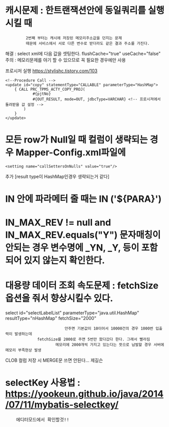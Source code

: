 # 캐시문제 : 한트랜잭션안에 동일쿼리를 실행 시킬 때 
             2번째 부터는 캐시에 저장된 메모리주소값을 던지는 문제
             때문에 서비스에서 서로 다른 변수로 받더라도 같은 결과 주소를 가진다.
  해결 : select xml에 다음 값을 셋팅한다. flushCache="true" useCache="false"
  주의 : 메모리문제를 야기 할 수 있으므로 꼭 필요한 경우에만 사용
  
  
프로시저 실행
https://stylishc.tistory.com/103


	<!--Procedure Call -->
	<update id="copy" statementType="CALLABLE" parameterType="HashMap">
		{ CALL PRC_TPMS_ACTY_COPY_PROJ(
				#{pjtNo}
				#{OUT_RESULT, mode=OUT, jdbcType=VARCHAR} <!-- 프로시져에서 돌려받을 값 설정 -->
			)
		}
	</update>


# 모든 row가 Null일 때 컬럼이 생략되는 경우 Mapper-Config.xml파일에 
	<setting name="callSettersOnNulls" value="true"/>
  추가 [result type이 HashMap인경우 생략되는거 같다]

# IN 안에 파라메터 줄 때는 IN ('${PARA}')

# IN_MAX_REV != null and IN_MAX_REV.equals("Y") 문자매칭이 안되는 경우 변수명에 _YN, _Y, 등이 포함되어 있지 않는지 확인한다.

# 대용량 데이터 조회 속도문제 : fetchSize옵션을 줘서 향상시킬수 있다.
select id="selectLabelList"  parameterType="java.util.HashMap" resultType="nHashMap" fetchSize="2000"

                              안주면 기본값이 10이어서 10000건의 경우 1000번 입출력이 발생하는데
			      fetchSize를 2000로 주면 5번만 왔다갔다 한다. 그래서 빨라짐
	                      메모리에 2000개씩 가지고 있는다는 뜻으로 남발할 경우 서버에 메모리 부족현상 발생

CLOB 컬럼 저장 시 MERGE문 쓰면 안된다... 제길슨

# selectKey 사용법 : https://yookeun.github.io/java/2014/07/11/mybatis-selectkey/
<pre>
	에디터모드에서 확인할것!!
<!--
<insert id="insertBoard" parameterType="Board">
    <selectKey resultType="string" keyProperty="boardID" order="BEFORE">
        SELECT MAX(boardID)+1 FROM board        
    </selectKey>    
    INSERT INTO board(boardID, title, content)
    VALUES(#{boardID}, #{title}, #{content})
</insert>  
-->
</pre>
